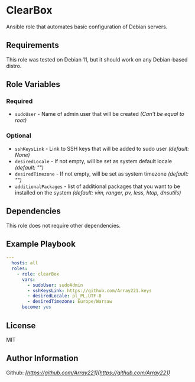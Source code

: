 ClearBox
========

Ansible role that automates basic configuration of Debian servers.

Requirements
------------

This role was tested on Debian 11, but it should work on any Debian-based distro.

Role Variables
--------------

### Required

- `sudoUser` - Name of admin user that will be created *(Can't be equal to root)*

### Optional

- `sshKeysLink` - Link to SSH keys that will be added to sudo user *(default: None)*
- `desiredLocale` - If not empty, will be set as system default locale *(default: "")*
- `desiredTimezone` - If not empty, will be set as system timezone *(default: "")*
- `additionalPackages` - list of additional packages that you want to be installed on the system *(default: vim, ranger, pv, less, htop, dnsutils)*

Dependencies
------------

This role does not require other dependencies.

Example Playbook
----------------

```yaml
---
  hosts: all
  roles:
    - role: clearBox
      vars:
        - sudoUser: sudoAdmin
        - sshKeysLink: https://github.com/Array221.keys
        - desiredLocale: pl_PL.UTF-8
        - desiredTimezone: Europe/Warsaw
      become: yes
```

License
-------

MIT

Author Information
------------------

Github: *[https://github.com/Array221](https://github.com/Array221)*
